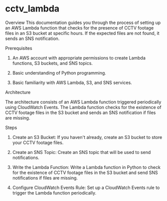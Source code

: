# cctv_lambda

Overview
This documentation guides you through the process of setting up an AWS Lambda function that checks for the presence of CCTV footage files in an S3 bucket at specific hours. If the expected files are not found, it sends an SNS notification.

Prerequisites

1. An AWS account with appropriate permissions to create Lambda functions, S3 buckets, and SNS topics.

2. Basic understanding of Python programming.

3. Basic familiarity with AWS Lambda, S3, and SNS services.

Architecture

The architecture consists of an AWS Lambda function triggered periodically using CloudWatch Events. The Lambda function checks for the existence of CCTV footage files in the S3 bucket and sends an SNS notification if files are missing.

Steps

1. Create an S3 Bucket: If you haven't already, create an S3 bucket to store your CCTV footage files.

2. Create an SNS Topic: Create an SNS topic that will be used to send notifications.

3. Write the Lambda Function: Write a Lambda function in Python to check for the existence of CCTV footage files in the S3 bucket and send SNS notifications if files are missing.

4. Configure CloudWatch Events Rule: Set up a CloudWatch Events rule to trigger the Lambda function periodically.

